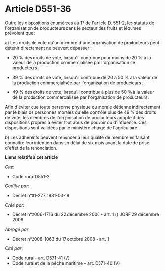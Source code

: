 # Article D551-36

Outre les dispositions énumérées au 1° de l'article D. 551-2, les statuts de l'organisation de producteurs dans le secteur
des fruits et légumes prévoient que :

a) Les droits de vote qu'un membre d'une organisation de producteurs peut détenir directement ne peuvent dépasser :

- 20 % des droits de vote, lorsqu'il contribue pour moins de 20 % à la valeur de la production commercialisée par
l'organisation de producteurs ;

- 39 % des droits de vote, lorsqu'il contribue de 20 à 50 % à la valeur de la production commercialisée par l'organisation de
producteurs ;

- 49 % des droits de vote, lorsqu'il contribue à plus de 50 % à la valeur de la production commercialisée par l'organisation
de producteurs.

Afin d'éviter que toute personne physique ou morale détienne indirectement par le biais de personnes morales qu'elle contrôle
plus de 49 % des droits de vote, les membres de l'organisation de producteurs adoptent des dispositions propres à éviter tout
abus de pouvoir ou d'influence. Ces dispositions sont validées par le ministère chargé de l'agriculture.

b) Les adhérents peuvent renoncer à leur qualité de membre en faisant connaître leur intention dans un délai de six mois
avant la date de prise d'effet de la renonciation.

**Liens relatifs à cet article**

_Cite_:

  - Code rural D551-2

_Codifié par_:

  - Décret n°81-277 1981-03-18

_Créé par_:

  - Décret n°2006-1716 du 22 décembre 2006 - art. 1 () JORF 29 décembre 2006

_Abrogé par_:

  - Décret n°2008-1063 du 17 octobre 2008 - art. 1

_Cité par_:

  - Code rural - art. D571-41 (V)
  - Code rural et de la pêche maritime - art. D571-40 (V)
